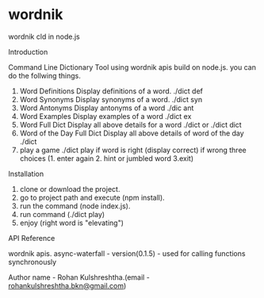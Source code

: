 # wordnik
wordnik cld in node.js

Introduction

  Command Line Dictionary Tool using wordnik apis build on node.js.
  you can do the follwing things.
  1. Word Definitions
	Display definitions of a word. 
	./dict def <word>
  2. Word Synonyms
	Display synonyms of a word. 
	./dict syn <word>
  3. Word Antonyms
	Display antonyms of a word
	./dic ant <word>
  4. Word Examples
	Display examples of a word
	./dict ex <word>
  5. Word Full Dict
	Display all above details for a word
	./dict <word> or ./dict dict <word>
  6. Word of the Day Full Dict
	Display all above details of word of the day
	./dict
  7. play a game
  ./dict play
    if word is right (display correct)
    if wrong three choices (1. enter again  2. hint or jumbled word  3.exit)
  

Installation

1. clone or download the project.
2. go to project path and execute (npm install).
3. run the command (node index.js).
4. run command (./dict play)
5. enjoy (right word is "elevating")

API Reference

wordnik apis.
async-waterfall - version(0.1.5) - used for calling functions synchronously

Author name - Rohan Kulshreshtha.(email - rohankulshreshtha.bkn@gmail.com)
